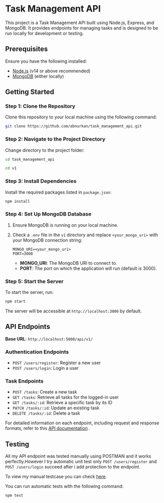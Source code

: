 
# Task Management API

This project is a Task Management API built using Node.js, Express, and MongoDB. It provides endpoints for managing tasks and is designed to be run locally for development or testing.

## Prerequisites

Ensure you have the following installed:

- [Node.js](https://nodejs.org/) (v14 or above recommended)
- [MongoDB](https://www.mongodb.com/try/download/community) (either locally)
## Getting Started

### Step 1: Clone the Repository

Clone this repository to your local machine using the following command:

```bash
git clone https://github.com/abnurkan/task_management_api.git
```

### Step 2: Navigate to the Project Directory

Change directory to the project folder:

```bash
cd task_management_api
```
```bash
cd v1
```

### Step 3: Install Dependencies

Install the required packages listed in `package.json`:

```bash
npm install
```

### Step 4: Set Up MongoDB Database

1. Ensure MongoDB is running on your local machine.
2. Check a `.env` file in the `v1` directory and replace `<your_mongo_uri>` with your MongoDB connection string:

   ```plaintext
   MONGO_URI=<your_mongo_uri>
   PORT=3000
   ```

   - **MONGO_URI**: The MongoDB URI to connect to.
   - **PORT**: The port on which the application will run (default is 3000).

### Step 5: Start the Server

To start the server, run:

```bash
npm start
```


The server will be accessible at `http://localhost:3000` by default.

## API Endpoints

**Base URL**: `http://localhost:5000/api/v1/`

### Authentication Endpoints

- `POST /users/register`: Register a new user
- `POST /users/login`: Login a user

### Task Endpoints

- `POST /tasks`: Create a new task
- `GET /tasks`: Retrieve all tasks for the logged-in user
- `GET /tasks/:id`: Retrieve a specific task by its ID
- `PATCH /tasks/:id`: Update an existing task
- `DELETE /tasks/:id`: Delete a task

For detailed information on each endpoint, including request and response formats, refer to this  [API documentation](https://github.com/abnurkan/task_management_api/blob/main/v1/Task_Management_API_Documentation.md) .

## Testing
All my API endpoint was tested manually using POSTMAN and it works perfectly.However I try automatic unit test only `POST /users/register` and `POST /users/login` succeed after i add protection to the endpoint.

To view my manual testcase you can check [here](https://github.com/abnurkan/task_management_api/pull/1).

You can run automatic tests with the following command:

```bash
npm test
```
